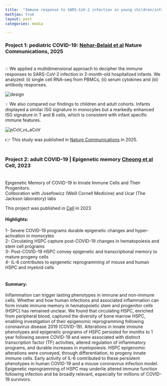 ```yaml
---
title:  "Immune response to SARS-CoV-2 infection in young children/infant and adult patients"
mathjax: true
layout: post
categories: media

---
```


### Project 1: pediatric COVID-19: [Nehar-Belaid et al] Nature Communications, 2025 <br> <br>

💡 We applied a multidimensional approach to decipher the immune responses to SARS-CoV-2 infection in 2-month-old hospitalized infants. We analyzed: (i) single cell RNA-seq from PBMCs, (ii) serum cytokines and (iii) antibody responses.

![design](https://github.com/user-attachments/assets/69ca1de9-3c77-4b90-b865-bedaf6f71aa2) <br>

💡 We also compared our findings to children and adult cohorts. Infants displayed a similar ISG signature in monocytes but a markedly enhanced ISG signature in T and B cells, which is consistent with infant specific immune features.  <br> 

![pCoV_vs_aCoV](https://github.com/user-attachments/assets/31861f91-8a50-41cb-a329-ed8f71899d48)  <br>

👉 This study was published in [Nature Communications] in 2025. <br> <br> 

### Project 2: adult COVID-19  | Epigenetic memory [Cheong et al] Cell, 2023 <br><br>

Epigenetic Memory of COVID-19 in Innate Immune Cells and Their Progenitors. \
Collboration with Josefowicz (Weill Cornell Medicine) and Ucar (The Jackson laboratory) labs

This project was published in [Cell] in 2023 

#### Highlights: 

1- Severe COVID-19 programs durable epigenetic changes and hyper-activation in monocytes  <br>
2- Circulating HSPC capture post-COVID-19 changes in hematopoiesis and stem cell programs <br>
3- Post-COVID-19 HSPC convey epigenetic and transcriptional memory to mature progeny cells  <br>
4- IL-6 contributes to epigenetic reprogramming of mouse and human HSPC and myeloid cells <br>
<br>
#### Summary:

Inflammation can trigger lasting phenotypes in immune and non-immune cells. Whether and how human infections and associated inflammation can form innate immune memory in hematopoietic stem and progenitor cells (HSPC) has remained unclear. We found that circulating HSPC, enriched from peripheral blood, captured the diversity of bone marrow HSPC, enabling investigation of their epigenomic reprogramming following coronavirus disease 2019 (COVID-19). Alterations in innate immune phenotypes and epigenetic programs of HSPC persisted for months to 1 year following severe COVID-19 and were associated with distinct transcription factor (TF) activities, altered regulation of inflammatory programs, and durable increases in myelopoiesis. HSPC epigenomic alterations were conveyed, through differentiation, to progeny innate immune cells. Early activity of IL-6 contributed to these persistent phenotypes in human COVID-19 and a mouse coronavirus infection model. Epigenetic reprogramming of HSPC may underlie altered immune function following infection and be broadly relevant, especially for millions of COVID-19 survivors.<br><br>


[Nature Communications]: https://rdcu.be/emkNa 
[Nehar-Belaid et al]: https://rdcu.be/emkNa 
[Cell]: https://www.cell.com/cell/fulltext/S0092-8674(23)00796-1?_=
[Cheong et al]: https://www.cell.com/cell/fulltext/S0092-8674(23)00796-1?_=


